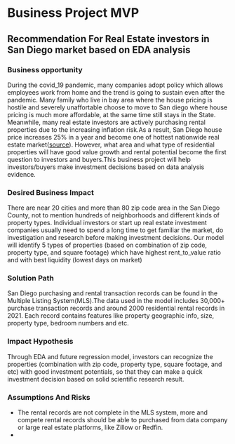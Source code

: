 # Business Project MVP

## Recommendation For Real Estate investors in San Diego market based on EDA analysis

### Business opportunity
During the covid_19 pandemic, many companies adopt policy which allows employees work from home and the trend is going to sustain even after the pandemic. Many family who live in bay area where the house pricing is hostile and severely unaffortable choose to move to San diego where house pricing is much more affordable, at the same time still stays in the State. Meanwhile, many real estate investors are actively purchasing rental properties due to the increasing inflation risk.As a result, San Diego house price increases 25% in a year and become one of hottest nationwide real estate market([source](https://www.sandiegouniontribune.com/business/real-estate/story/2021-07-27/san-diego-home-prices-now-up-25-in-a-year)).
However, what area and what type of residential properties will have  good value growth and rental potential become the first question to investors and buyers.This business project will help investors/buyers make investment decisions based on data analysis evidence.

### Desired Business Impact
There are near 20 cities and more than 80 zip code area in the San Diego County, not to mention hundreds of neighborhoods and different kinds of property types. Individual investors or start up real estate investment companies usually need to spend a long time to get familiar the market, do investigation and research before making investment decisions. Our model will identify 5 types of properties (based on combination of zip code, property type, and square footage) which have highest rent_to_value ratio and with best liquidity (lowest days on market)

### Solution Path
San Diego purchasing and rental transaction records can be found in the Multiple Listing System(MLS).The data used in the model includes 30,000+ purchase transaction records and around 2000 residential rental records in 2021. Each record contains features like property geographic info, size, property type, bedroom numbers and etc.




### Impact Hypothesis
Through EDA and future regression model, investors can recognize the properties (combination with zip code, property type, square footage, and etc) with good investment potentials, so that they can make a quick investment decision based on solid scientific research result.


### Assumptions And Risks
- The rental records are not complete in the MLS system, more and compete rental records should be able to purchased from data company or large real estate platforms, like Zillow or Redfin.
-
